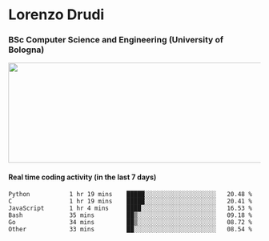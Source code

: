 # Lorenzo Drudi
### BSc Computer Science and Engineering (University of Bologna)

<img src="https://github-readme-stats-lorenzodrudi.vercel.app//api?username=LorenzoDrudi&count_private=true&show_icons=true&theme=gruvbox" height=200px width=550px>

<!---Use wakatime plugins to track the coding time--->
#### Real time coding activity (in the last 7 days)
<!--START_SECTION:waka-->

```text
Python           1 hr 19 mins    █████░░░░░░░░░░░░░░░░░░░░   20.48 %
C                1 hr 19 mins    █████░░░░░░░░░░░░░░░░░░░░   20.41 %
JavaScript       1 hr 4 mins     ████░░░░░░░░░░░░░░░░░░░░░   16.53 %
Bash             35 mins         ██▒░░░░░░░░░░░░░░░░░░░░░░   09.18 %
Go               34 mins         ██▒░░░░░░░░░░░░░░░░░░░░░░   08.72 %
Other            33 mins         ██░░░░░░░░░░░░░░░░░░░░░░░   08.54 %
```

<!--END_SECTION:waka-->
